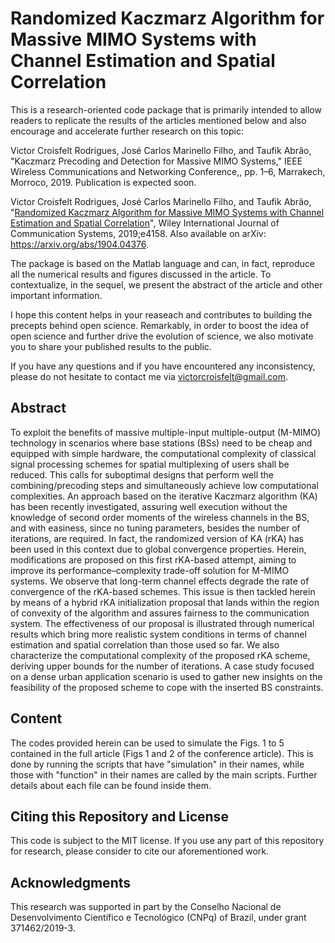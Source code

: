 # Randomized Kaczmarz Algorithm for Massive MIMO Systems with Channel Estimation and Spatial Correlation

This is a research-oriented code package that is primarily intended to allow readers to replicate the results of the articles mentioned below and also encourage and accelerate further research on this topic:

Victor Croisfelt Rodrigues, José Carlos Marinello Filho, and Taufik Abrão, "Kaczmarz Precoding and Detection for Massive MIMO Systems,"
IEEE Wireless Communications and Networking Conference,, pp. 1–6, Marrakech, Morroco, 2019. Publication is expected soon.

Victor Croisfelt Rodrigues, José Carlos Marinello Filho, and Taufik Abrão, "[Randomized Kaczmarz Algorithm for Massive MIMO Systems with Channel Estimation and Spatial Correlation](https://doi.org/10.1002/dac.4158)", Wiley International Journal of Communication Systems, 2019;e4158. Also available on arXiv: https://arxiv.org/abs/1904.04376.

The package is based on the Matlab language and can, in fact, reproduce all the numerical results and figures discussed in the article. To contextualize, in the sequel, we present the abstract of the article and other important information.

I hope this content helps in your reaseach and contributes to building the precepts behind open science. Remarkably, in order to boost the idea of open science and further drive the evolution of science, we also motivate you to share your published results to the public.

If you have any questions and if you have encountered any inconsistency, please do not hesitate to contact me via victorcroisfelt@gmail.com.

## Abstract
To exploit the benefits of massive multiple-input multiple-output (M-MIMO) technology in scenarios where base stations (BSs) need to be cheap and equipped with simple hardware, the computational complexity of classical signal processing schemes for spatial multiplexing of users shall be reduced. This calls for suboptimal designs that perform well the combining/precoding steps and simultaneously achieve low computational complexities. An approach based on the iterative Kaczmarz algorithm (KA) has been recently investigated, assuring well execution without the knowledge of second order moments of the wireless channels in the BS, and with easiness, since no tuning parameters, besides the number of iterations, are required. In fact, the randomized version of KA (rKA) has been used in this context due to global convergence properties. Herein, modifications are proposed on this first rKA-based attempt, aiming to improve its performance–complexity trade-off solution for M-MIMO systems. We observe that long-term channel effects degrade the rate of convergence of the rKA-based schemes. This issue is then tackled herein by means of a hybrid rKA initialization proposal that lands within the region of convexity of the algorithm and assures fairness to the communication system. The effectiveness of our proposal is illustrated through numerical results which bring more realistic system conditions in terms of channel estimation and spatial correlation than those used so far. We also characterize the computational complexity of the proposed rKA scheme, deriving upper bounds for the number of iterations. A case study focused on a dense urban application scenario is used to gather new insights on the feasibility of the proposed scheme to cope with the inserted BS constraints.

## Content
The codes provided herein can be used to simulate the Figs. 1 to 5 contained in the full article (Figs 1 and 2 of the conference article). This is done by running the scripts that have "simulation" in their names, while those with "function" in their names are called by the main scripts. Further details about each file can be found inside them.

## Citing this Repository and License
This code is subject to the MIT license. If you use any part of this repository for research, please consider to cite our aforementioned work.

## Acknowledgments
This research was supported in part by the Conselho Nacional de Desenvolvimento Científico e Tecnológico (CNPq) of Brazil, under grant 371462/2019-3.
